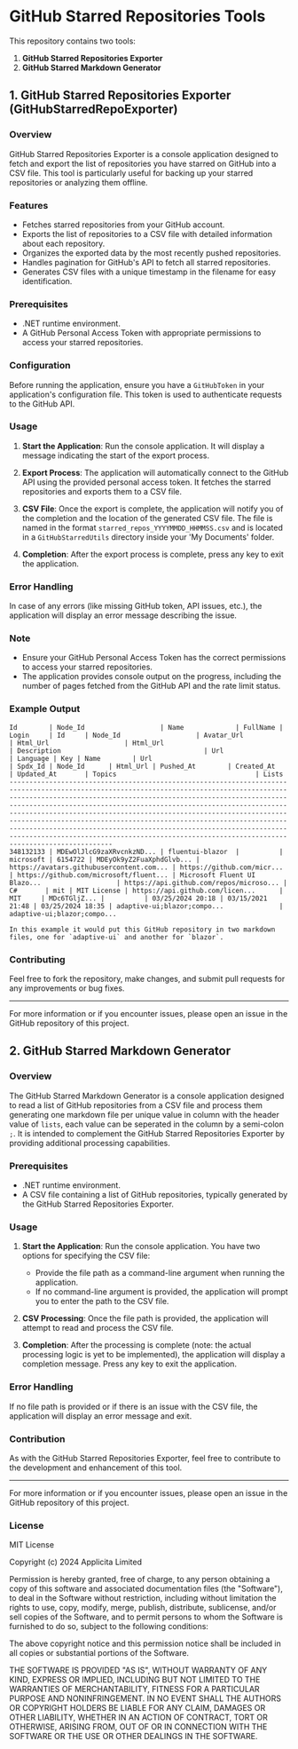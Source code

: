 # GitHub Starred Repositories Tools

This repository contains two tools:
1. **GitHub Starred Repositories Exporter**
2. **GitHub Starred Markdown Generator**

## 1. GitHub Starred Repositories Exporter (GitHubStarredRepoExporter)

### Overview
GitHub Starred Repositories Exporter is a console application designed to fetch and export the list of repositories you have starred on GitHub into a CSV file. This tool is particularly useful for backing up your starred repositories or analyzing them offline.

### Features
- Fetches starred repositories from your GitHub account.
- Exports the list of repositories to a CSV file with detailed information about each repository.
- Organizes the exported data by the most recently pushed repositories.
- Handles pagination for GitHub's API to fetch all starred repositories.
- Generates CSV files with a unique timestamp in the filename for easy identification.

### Prerequisites
- .NET runtime environment.
- A GitHub Personal Access Token with appropriate permissions to access your starred repositories.

### Configuration
Before running the application, ensure you have a `GitHubToken` in your application's configuration file. This token is used to authenticate requests to the GitHub API.

### Usage
1. **Start the Application**: Run the console application. It will display a message indicating the start of the export process.

2. **Export Process**: The application will automatically connect to the GitHub API using the provided personal access token. It fetches the starred repositories and exports them to a CSV file.

3. **CSV File**: Once the export is complete, the application will notify you of the completion and the location of the generated CSV file. The file is named in the format `starred_repos_YYYYMMDD_HHMMSS.csv` and is located in a `GitHubStarredUtils` directory inside your 'My Documents' folder.

4. **Completion**: After the export process is complete, press any key to exit the application.

### Error Handling
In case of any errors (like missing GitHub token, API issues, etc.), the application will display an error message describing the issue.

### Note
- Ensure your GitHub Personal Access Token has the correct permissions to access your starred repositories.
- The application provides console output on the progress, including the number of pages fetched from the GitHub API and the rate limit status.

### Example Output

```plaintext
Id        | Node_Id                   | Name             | FullName | Login     | Id     | Node_Id                   | Avatar_Url                               | Html_Url                   | Html_Url                               | Description                                    | Url                                     | Language | Key | Name        | Url                                  | Spdx_Id | Node_Id      | Html_Url | Pushed_At        | Created_At       | Updated_At       | Topics                                   | Lists
----------------------------------------------------------------------------------------------------------------------------------------------------------------------------------------------------------------------------------------------------------------------------------------------------------------------------------------------------------------------------------------------------------------------------------------------------------------------------------------------------------------------------------------------------------------------------------------------------------
348132133 | MDEwOlJlcG9zaXRvcnkzND... | fluentui-blazor  |          | microsoft | 6154722 | MDEyOk9yZ2FuaXphdGlvb... | https://avatars.githubusercontent.com... | https://github.com/micr... | https://github.com/microsoft/fluent... | Microsoft Fluent UI Blazo...                   | https://api.github.com/repos/microso... | C#       | mit | MIT License | https://api.github.com/licen...      | MIT     | MDc6TGljZ... |          | 03/25/2024 20:18 | 03/15/2021 21:48 | 03/25/2024 18:35 | adaptive-ui;blazor;compo...              | adaptive-ui;blazor;compo...

In this example it would put this GitHub repository in two markdown files, one for `adaptive-ui` and another for `blazor`.
```

### Contributing
Feel free to fork the repository, make changes, and submit pull requests for any improvements or bug fixes.

---

For more information or if you encounter issues, please open an issue in the GitHub repository of this project.

## 2. GitHub Starred Markdown Generator

### Overview
The GitHub Starred Markdown Generator is a console application designed to read a list of GitHub repositories from a CSV file and process them generating one markdown file per unique value in column with the header value of `lists`, each value can be seperated in the column by a semi-colon `;`. It is intended to complement the GitHub Starred Repositories Exporter by providing additional processing capabilities.

### Prerequisites
- .NET runtime environment.
- A CSV file containing a list of GitHub repositories, typically generated by the GitHub Starred Repositories Exporter.

### Usage
1. **Start the Application**: Run the console application. You have two options for specifying the CSV file:
   - Provide the file path as a command-line argument when running the application.
   - If no command-line argument is provided, the application will prompt you to enter the path to the CSV file.

2. **CSV Processing**: Once the file path is provided, the application will attempt to read and process the CSV file.

3. **Completion**: After the processing is complete (note: the actual processing logic is yet to be implemented), the application will display a completion message. Press any key to exit the application.

### Error Handling
If no file path is provided or if there is an issue with the CSV file, the application will display an error message and exit.

### Contribution
As with the GitHub Starred Repositories Exporter, feel free to contribute to the development and enhancement of this tool.

---

For more information or if you encounter issues, please open an issue in the GitHub repository of this project.

### License

MIT License

Copyright (c) 2024 Applicita Limited

Permission is hereby granted, free of charge, to any person obtaining a copy of this software and associated documentation files (the "Software"), to deal in the Software without restriction, including without limitation the rights to use, copy, modify, merge, publish, distribute, sublicense, and/or sell copies of the Software, and to permit persons to whom the Software is furnished to do so, subject to the following conditions:

The above copyright notice and this permission notice shall be included in all copies or substantial portions of the Software.

THE SOFTWARE IS PROVIDED "AS IS", WITHOUT WARRANTY OF ANY KIND, EXPRESS OR IMPLIED, INCLUDING BUT NOT LIMITED TO THE WARRANTIES OF MERCHANTABILITY, FITNESS FOR A PARTICULAR PURPOSE AND NONINFRINGEMENT. IN NO EVENT SHALL THE AUTHORS OR COPYRIGHT HOLDERS BE LIABLE FOR ANY CLAIM, DAMAGES OR OTHER LIABILITY, WHETHER IN AN ACTION OF CONTRACT, TORT OR OTHERWISE, ARISING FROM, OUT OF OR IN CONNECTION WITH THE SOFTWARE OR THE USE OR OTHER DEALINGS IN THE SOFTWARE.